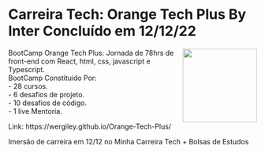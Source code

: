 <div>
<h1>Carreira Tech: Orange Tech Plus By Inter Concluído em 12/12/22</h1>
<img src="./img/InsígniaOrangeTechInter.png" width="150px" align="right">

<p>BootCamp Orange Tech Plus:  Jornada de 78hrs de front-end com React, html, css, javascript e Typescript.<br>
BootCamp Constituido Por:<br>
- 28 cursos.<br>
- 6 desafios de projeto.<br>
- 10 desafios de código.<br>
- 1 live Mentoria.
</p>
<p>Link: https://wergiley.github.io/Orange-Tech-Plus/</p>

<p>Imersão de carreira em 12/12 no Minha Carreira Tech + Bolsas de Estudos</p>
</div>

